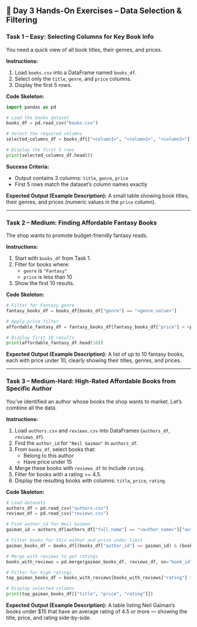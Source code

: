 ## 📝 Day 3 Hands-On Exercises – Data Selection & Filtering

### Task 1 – Easy: Selecting Columns for Key Book Info
You need a quick view of all book titles, their genres, and prices.

**Instructions:**
1. Load `books.csv` into a DataFrame named `books_df`.
2. Select only the `title`, `genre`, and `price` columns.
3. Display the first 5 rows.

**Code Skeleton:**
```python
import pandas as pd

# Load the books dataset
books_df = pd.read_csv("books.csv")

# Select the required columns
selected_columns_df = books_df[["<column1>", "<column2>", "<column3>"]]

# Display the first 5 rows
print(selected_columns_df.head())
```

**Success Criteria:**
- Output contains 3 columns: `title`, `genre`, `price`
- First 5 rows match the dataset’s column names exactly

**Expected Output (Example Description):**
A small table showing book titles, their genres, and prices (numeric values in the `price` column).


---

### Task 2 – Medium: Finding Affordable Fantasy Books
The shop wants to promote budget-friendly fantasy reads.

**Instructions:**
1. Start with `books_df` from Task 1.
2. Filter for books where:
   - `genre` is `"Fantasy"`
   - `price` is less than 10
3. Show the first 10 results.

**Code Skeleton:**
```python
# Filter for Fantasy genre
fantasy_books_df = books_df[books_df["genre"] == "<genre_value>"]

# Apply price filter
affordable_fantasy_df = fantasy_books_df[fantasy_books_df["price"] < <price_limit>]

# Display first 10 results
print(affordable_fantasy_df.head(10))
```

**Expected Output (Example Description):**
A list of up to 10 fantasy books, each with price under 10, clearly showing their titles, genres, and prices.


---

### Task 3 – Medium-Hard: High-Rated Affordable Books from Specific Author
You’ve identified an author whose books the shop wants to market. Let’s combine all the data.

**Instructions:**
1. Load `authors.csv` and `reviews.csv` into DataFrames (`authors_df`, `reviews_df`).
2. Find the `author_id` for `"Neil Gaiman"` in `authors_df`.
3. From `books_df`, select books that:
   - Belong to this author
   - Have price under 15
4. Merge these books with `reviews_df` to include `rating`.
5. Filter for books with a rating >= 4.5.
6. Display the resulting books with columns: `title`, `price`, `rating`.

**Code Skeleton:**
```python
# Load datasets
authors_df = pd.read_csv("authors.csv")
reviews_df = pd.read_csv("reviews.csv")

# Find author_id for Neil Gaiman
gaiman_id = authors_df[authors_df["full_name"] == "<author_name>"]["author_id"].iloc[0]

# Filter books for this author and price under limit
gaiman_books_df = books_df[(books_df["author_id"] == gaiman_id) & (books_df["price"] < <price_limit>)]

# Merge with reviews to get ratings
books_with_reviews = pd.merge(gaiman_books_df, reviews_df, on="book_id", how="inner")

# Filter for high ratings
top_gaiman_books_df = books_with_reviews[books_with_reviews["rating"] >= <rating_limit>]

# Display selected columns
print(top_gaiman_books_df[["title", "price", "rating"]])
```

**Expected Output (Example Description):**
A table listing Neil Gaiman’s books under $15 that have an average rating of 4.5 or more — showing the title, price, and rating side-by-side.